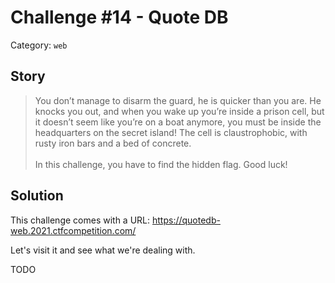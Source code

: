 # Challenge #14 - Quote DB

Category: `web`

## Story

>You don’t manage to disarm the guard, he is quicker than you are. He knocks you out, and when you wake up you’re inside a prison cell, but it doesn’t seem like you’re on a boat anymore, you must be inside the headquarters on the secret island! The cell is claustrophobic, with rusty iron bars and a bed of concrete.<br/><br/>
>In this challenge, you have to find the hidden flag. Good luck!

## Solution

This challenge comes with a URL: https://quotedb-web.2021.ctfcompetition.com/

Let's visit it and see what we're dealing with.

TODO
